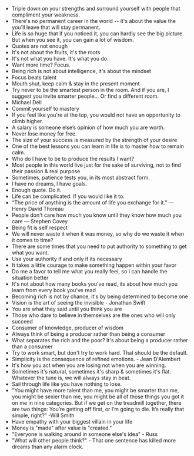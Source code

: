 - Triple down on your strengths and surround yourself with people that compliment your weakness.
- There's no permanent career in the world -- it's about the value the you'll leave that will stay permanent.
-  Life is so huge that if you noticed it, you can hardly see the big picture. But when you see it, you can gain a lot of wisdom.
- Quotes are not enough
- It's not about the fruits, it's the roots
- It's not what you have. It's what you do.
- Want more time? Focus.
- Being rich is not about intelligence, it's about the mindset
- Focus beats talent
- Mouth shut, keep calm & stay in the present moment
- Try never to be the smartest person in the room. And if you are, I suggest you invite smarter people... Or find a different room.
- Michael Dell
- Commit yourself to mastery
- If you feel like you're at the top, you would not have an opportunity to climb higher.
- A salary is someone else’s opinion of how much you are worth.
- Never lose money for free.
- The size of your success is measured by the strength of your desire
- One of the best lessons you can learn in life is to master how to remain calm.
- Who do I have to be to produce the results I want?
- Most people in this world live just for the sake of surviving, not to find their passion & real purpose
- Sometimes, patience tests you, in its most abstract form.
- I have no dreams, I have goals.
- Enough quote. Do it.
- Life can be complicated. If you would like it to.
- “The price of anything is the amount of life you exchange for it.”
— Henry David Thoreau
- People don't care how much you know until they know how much you care                          — Stephen Covey
- Being fit is self respect
- We will never waste it when it was money, so why do we waste it when it comes to time?
- There are some times that you need to put authority to something to get what you want.
- Use your authority if and only if its necessary
- It takes a little courage to make something happen within your favor
- Do me a favor to tell me what you really feel, so I can handle the situation better
- It's not about how many books you've read, its about how much you learn from every book you've read
- Becoming rich is not by chance, it's by being determined to become one
- Vision is the art of seeing the invisible - Jonathan Swift
- You are what they said until you think you are
- Those who dare to believe in themselves are the ones who will only succeed
- Consumer of knowledge, producer of wisdom
- Always think of being a producer rather than being a consumer
- What separates the rich and the poor? It's about being a producer rather than a consumer
- Try to work smart, but don't try to work hard. That should be the default. 
- Simplicity is the consequence of refined emotions. - Jean D'Alembert
- It's how you act when you are losing not when you are winning.
- Sometimes it's natural, sometimes it's sharp & sometimes it's flat. Whatever the tune is, we will always stay in beat.
- Sail through life like you have nothing to lose.
- "You might have more talent than me, you might be smarter than me, you might be sexier than me, you might be all of those things you got it on me in nine categories. But if we get on the treadmill together, there are two things: You’re getting off first, or I’m going to die. It’s really that simple, right?” -Will Smith
- Have empathy with your biggest villain in your life
- Money is "made" after value is "created."
-  "Everyone is walking around in someone else's idea" - Russ
-  "What will other people think?" - That one sentence has killed more dreams than any alarm clock.
